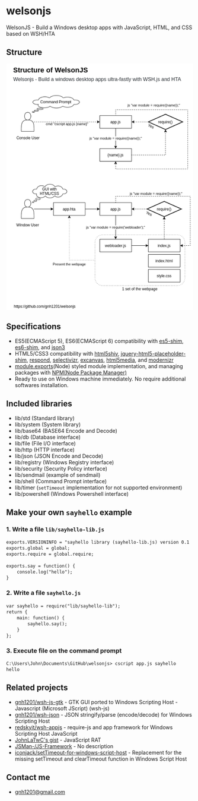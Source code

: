 # welsonjs
WelsonJS - Build a Windows desktop apps with JavaScript, HTML, and CSS based on WSH/HTA

## Structure
![Structure of WelsonJS](app/assets/img/structure.png)

## Specifications
- ES5(ECMAScript 5), ES6(ECMAScript 6) compatibility with [es5-shim](https://github.com/es-shims/es5-shim), [es6-shim](https://github.com/es-shims/es5-shim), and [json3](https://bestiejs.github.io/json3/)
- HTML5/CSS3 compatibility with [html5shiv](https://github.com/aFarkas/html5shiv), [jquery-html5-placeholder-shim](https://github.com/jcampbell1/jquery-html5-placeholder-shim), [respond](https://github.com/scottjehl/Respond), [selectivizr](https://github.com/keithclark/selectivizr), [excanvas](https://github.com/arv/ExplorerCanvas), [html5media](https://html5media.info/), and [modernizr](https://github.com/Modernizr/Modernizr)
- [module.exports](https://nodejs.org/en/knowledge/getting-started/what-is-require/)(Node) styled module implementation, and managing packages with [NPM(Node Package Manager)](https://www.npmjs.com/)
- Ready to use on Windows machine immediately. No require additional softwares installation.

## Included libraries
- lib/std (Standard library)
- lib/system (System library)
- lib/base64 (BASE64 Encode and Decode)
- lib/db (Database interface)
- lib/file (File I/O interface)
- lib/http (HTTP interface)
- lib/json (JSON Encode and Decode)
- lib/registry (Windows Registry interface)
- lib/security (Security Policy interface)
- lib/sendmail (example of sendmail)
- lib/shell (Command Prompt interface)
- lib/timer (`setTimeout` implementation for not supported environment)
- lib/powershell (Windows Powershell interface)

## Make your own `sayhello` example

### 1. Write a file `lib/sayhello-lib.js`
```
exports.VERSIONINFO = "sayhello library (sayhello-lib.js) version 0.1
exports.global = global;
exports.require = global.require;

exports.say = function() {
    console.log("hello");
}
```

### 2. Write a file `sayhello.js`
```
var sayhello = require("lib/sayhello-lib");
return {
    main: function() {
        sayhello.say();
    }
};
```

### 3. Execute file on the command prompt
```
C:\Users\John\Documents\GitHub\welsonjs> cscript app.js sayhello
hello
```

## Related projects
- [gnh1201/wsh-js-gtk](https://github.com/gnh1201/wsh-js-gtk) - GTK GUI ported to Windows Scripting Host - Javascript (Microsoft JScript) (wsh-js)
- [gnh1201/wsh-json](https://github.com/gnh1201/wsh-json) - JSON stringify/parse (encode/decode) for Windows Scripting Host
- [redskyit/wsh-appjs](https://github.com/redskyit/wsh-appjs) - require-js and app framework for Windows Scripting Host JavaScript
- [JohnLaTwC's gist](https://gist.github.com/JohnLaTwC/4315bbbd89da0996f5c08c032b391799) - JavaScript RAT
- [JSMan-/JS-Framework](https://github.com/JSman-/JS-Framework) - No description
- [iconjack/setTimeout-for-windows-script-host](https://github.com/iconjack/setTimeout-for-windows-script-host) - Replacement for the missing setTimeout and clearTimeout function in Windows Script Host

## Contact me
- gnh1201@gmail.com
